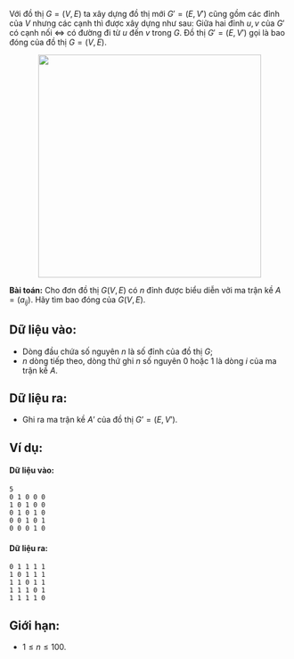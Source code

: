 Với đồ thị $G = (V, E)$ ta xây dựng đồ thị mới $G' = (E, V')$ cũng gồm các đỉnh của $V$ nhưng các cạnh thì được xây dựng như sau:
Giữa hai đỉnh $u, v$ của $G'$ có cạnh nối $⇔$ có đường đi từ $u$ đến $v$ trong $G$. Đồ thị $G' = (E, V')$ gọi là bao đóng của đồ thị $G = (V, E)$.
<center><img src="/images/problems/537/BAODONG.jpg" width="400px" /></center>

**Bài toán:** Cho đơn đồ thị $G(V, E)$ có $n$ đỉnh được biểu diễn vởi ma trận kề $A=(a_{ij})$. Hãy tìm bao đóng của $G(V, E)$.

## Dữ liệu vào:
- Dòng đầu chứa số nguyên $n$ là số đỉnh của đồ thị $G$;
- $n$ dòng tiếp theo, dòng thứ ghi $n$ số nguyên $0$ hoặc $1$ là dòng $i$ của ma trận kề $A$.

## Dữ liệu ra:
- Ghi ra ma trận kề $A’$ của đồ thị $G’ = (E, V’)$.

## Ví dụ:
#### Dữ liệu vào:
```
5
0 1 0 0 0
1 0 1 0 0
0 1 0 1 0
0 0 1 0 1
0 0 0 1 0
```

#### Dữ liệu ra:
```
0 1 1 1 1
1 0 1 1 1
1 1 0 1 1
1 1 1 0 1
1 1 1 1 0
```

## Giới hạn:
- $1 ≤ n ≤ 100$.